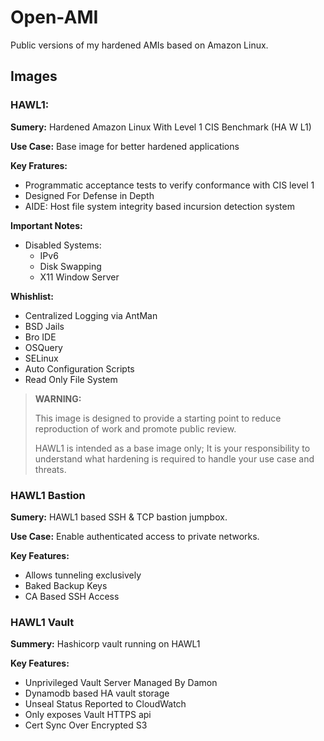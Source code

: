 # Open-AMI

Public versions of my hardened AMIs based on Amazon Linux.


## Images

### HAWL1:

**Sumery:** Hardened Amazon Linux With Level 1 CIS Benchmark (HA W L1)

**Use Case:** Base image for better hardened applications

**Key Fratures:**

- Programmatic acceptance tests to verify conformance with CIS level 1
- Designed For Defense in Depth
- AIDE: Host file system integrity based incursion detection system

**Important Notes:**
- Disabled Systems:
  - IPv6
  - Disk Swapping
  - X11 Window Server

**Whishlist:**
- Centralized Logging via AntMan
- BSD Jails
- Bro IDE
- OSQuery
- SELinux
- Auto Configuration Scripts
- Read Only File System

> **WARNING:**
>
> This image is designed to provide a starting point to reduce reproduction of work and promote public review.
>
> HAWL1 is intended as a base image only; It is your responsibility to understand what hardening is required to handle your use case and threats.

### HAWL1 Bastion

**Sumery:** HAWL1 based SSH & TCP bastion jumpbox.

**Use Case:** Enable authenticated access to private networks.

**Key Features:**

- Allows tunneling exclusively
- Baked Backup Keys
- CA Based SSH Access

### HAWL1 Vault

**Summery:** Hashicorp vault running on HAWL1

**Key Features:**
- Unprivileged Vault Server Managed By Damon
- Dynamodb based HA vault storage
- Unseal Status Reported to CloudWatch
- Only exposes Vault HTTPS api
- Cert Sync Over Encrypted S3


